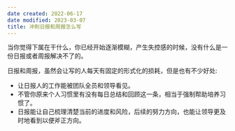 ```yaml
---
date created: 2022-06-17
date modified: 2023-03-07
title: 冲刺日报和周报怎么写
---
```


当你觉得下属在干什么，你已经开始逐渐模糊，产生失控感的时候，没有什么是一份日报或者周报解决不了的。

日报和周报，虽然会让写的人每天有固定的形式化的损耗，但是也有不少好处:

- 让日报人的工作能被团队全员和领导看见。
- 不管你原来个人习惯里有没有每日总结和回顾这一条，相当于强制帮助培养习惯了。
- 日报能让自己梳理清楚当前的进度和风险，后续的努力方向，也能让领导更及时地看到以便斧正方向。
